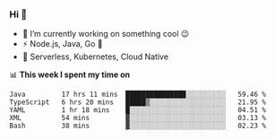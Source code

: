 ### Hi 👋

<!--
**nodejh/nodejh** is a ✨ _special_ ✨ repository because its `README.md` (this file) appears on your GitHub profile.

Here are some ideas to get you started:

- 🔭 I’m currently working on ...
- 🌱 I’m currently learning ...
- 👯 I’m looking to collaborate on ...
- 🤔 I’m looking for help with ...
- 💬 Ask me about ...
- 📫 How to reach me: ...
- 😄 Pronouns: ...
- ⚡ Fun fact: ...
-->

- 🔭 I’m currently working on something cool :wink:
- ⚡ Node.js, Java, Go :thought_balloon:
- 🤖 Serverless, Kubernetes, Cloud Native

📊 **This week I spent my time on**

<!--START_SECTION:waka-->
```text
Java         17 hrs 11 mins  ███████████████░░░░░░░░░░   59.46 % 
TypeScript   6 hrs 20 mins   █████▒░░░░░░░░░░░░░░░░░░░   21.95 % 
YAML         1 hr 18 mins    █░░░░░░░░░░░░░░░░░░░░░░░░   04.51 % 
XML          54 mins         ▓░░░░░░░░░░░░░░░░░░░░░░░░   03.13 % 
Bash         38 mins         ▓░░░░░░░░░░░░░░░░░░░░░░░░   02.23 % 
```
<!--END_SECTION:waka-->


<!--
:traffic_light: **Visitors**

![visitors](https://visitor-badge.glitch.me/badge?page_id=nodejh.nodejh)
-->
